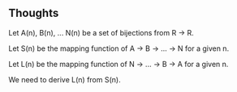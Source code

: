 ## Thoughts

Let A(n), B(n), ... N(n) be a set of bijections from R -> R. 

Let S(n) be the mapping function of A -> B -> ... -> N for a given n.

Let L(n) be the mapping function of N -> ... -> B -> A for a given n.

We need to derive L(n) from S(n).